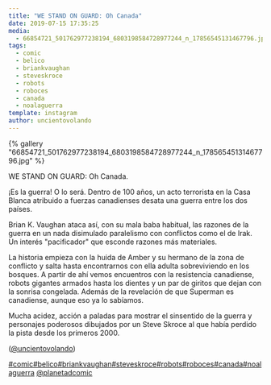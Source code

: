 ```yaml
---
title: "WE STAND ON GUARD: Oh Canada"
date: 2019-07-15 17:35:25
media: 
  - 66854721_501762977238194_6803198584728977244_n_17856545131467796.jpg
tags: 
  - comic
  - belico
  - briankvaughan
  - steveskroce
  - robots
  - roboces
  - canada
  - noalaguerra
template: instagram
author: uncientovolando
---
```


{% gallery "66854721_501762977238194_6803198584728977244_n_17856545131467796.jpg" %}

WE STAND ON GUARD: Oh Canada.

¡Es la guerra! O lo será. Dentro de 100 años, un acto terrorista en la Casa Blanca atribuido a fuerzas canadienses desata una guerra entre los dos países.

Brian K. Vaughan ataca así, con su mala baba habitual, las razones de la guerra en un nada disimulado paralelismo con conflictos como el de Irak. Un interés "pacificador" que esconde razones más materiales.

La historia empieza con la huida de Amber y su hermano de la zona de conflicto y salta hasta encontrarnos con ella adulta sobreviviendo en los bosques. A partir de ahí vemos encuentros con la resistencia canadiense, robots gigantes armados hasta los dientes y un par de giritos que dejan con la sonrisa congelada. Además de la revelación de que Superman es canadiense, aunque eso ya lo sabíamos.

Mucha acidez, acción a paladas para mostrar el sinsentido de la guerra y personajes poderosos dibujados por un Steve Skroce al que había perdido la pista desde los primeros 2000.

([@uncientovolando](https://instagram.com/uncientovolando))

[#comic](/etiquetas/comic)[#belico](/etiquetas/belico)[#briankvaughan](/etiquetas/briankvaughan)[#steveskroce](/etiquetas/steveskroce)[#robots](/etiquetas/robots)[#roboces](/etiquetas/roboces)[#canada](/etiquetas/canada)[#noalaguerra](/etiquetas/noalaguerra) [@planetadcomic](https://instagram.com/planetadcomic)
